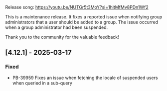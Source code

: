 Release song: https://youtu.be/NUTGr5t3MoY?si=1hitMfMv8PDn1Wf2

This is a maintenance release. It fixes a reported issue when notifying group administrators that a user should be added to a group. The issue occurred when a group administrator had been suspended.

Thank you to the community for the valuable feedback!


## [4.12.1] - 2025-03-17
### Fixed
- PB-39959 Fixes an issue when fetching the locale of suspended users when queried in a sub-query
